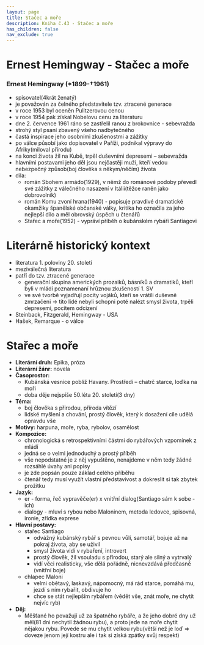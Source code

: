 ```yaml
---
layout: page
title: Stačec a moře
description: Kniha č.43 - Stačec a moře
has_children: false
nav_exclude: true
---
```

# Ernest Hemingway - Stačec a moře

### Ernest Hemingway (*1899-†1961)
- spisovatel(4krát ženatý)
- je považován za čelného představitele tzv. ztracené generace
- v roce 1953 byl oceněn Pulitzerovou cenou
- v roce 1954 pak získal Nobelovu cenu za literaturu
- dne 2. července 1961 ráno se zastřelil ranou z brokovnice - sebevražda
- strohý styl psaní zbavený všeho nadbytečného
- častá inspirace jeho osobními zkušenostmi a zážitky
- po válce působí jako dopisovatel v Paříži, podnikal výpravy do Afriky(miloval přírodu)
- na konci života žil na Kubě, trpěl duševními depresemi – sebevražda
- hlavními postavami jeho děl jsou nejčastěji muži, kteří vedou nebezpečný způsob(boj člověka s někym/něčím)
života
- díla:
    - román Sbohem armádo(1929), v němž do románové podoby převedl své zážitky z válečného nasazení v Itálii(těžce raněn jako dobrovolník)
    - román Komu zvoní hrana(1940) - popisuje pravdivé dramatické okamžiky španělské občanské války, kritika ho označila za jeho nejlepší dílo a měl obrovský úspěch u čtenářů
    - Stařec a moře(1952) - vypráví příběh o kubánském rybáři Santiagovi

# Literárně historický kontext
- literatura 1. poloviny 20. století
- meziválečná literatura
- patří do tzv. ztracené generace
    - generační skupina amerických prozaiků, básníků a dramatiků, kteří byli v mládí
    poznamenaní hrůznou zkušeností 1. SV
    - ve své tvorbě vyjadřují pocity vojáků, kteří se vrátili duševně zmrzačeni → tito
lidé nebyli schopni poté nalézt smysl života, trpěli depresemi, pocitem odcizení
- Steinback, Fitzgerald, Hemingway - USA
- Hašek, Remarque - o válce

# Stařec a moře
- **Literární druh:** Epika, próza
- **Literární žánr:** novela
- **Časoprostor:** 
    - Kubánská vesnice poblíž Havany. Prostředí – chatrč starce, loďka na moři
    - doba děje nejspíše 50.léta 20. století(3 dny)
- **Téma:** 
    - boj člověka s přirodou, příroda vítězí
    - lidské myšlení a chování, prostý člověk, který k dosažení cíle udělá opravdu vše
- **Motivy:** harpuna, moře, ryba, rybolov, osamělost 
- **Kompozice:**
    - chronologická s retrospektivními částmi do rybářových vzpomínek z mládí
    - jedná se o velmi jednoduchý a prostý příběh
    - vše nepodstatné je z něj vypuštěno, nenajdeme v něm tedy žádné rozsáhlé úvahy ani popisy
    - je zde popsán pouze základ celého příběhu
    - čtenář tedy musí využít vlastní představivost a dokreslit si tak zbytek prožitku
- **Jazyk:**
    - er - forma, řeč vypravěče(er) x vnitřní dialog(Santiago sám k sobe -ich)
    - dialogy - mluví s rybou nebo Maloninem, metoda ledovce, spisovná, ironie, zřídka exprese
- **Hlavní postavy:**
    - stařec Santiago
        - odvážný kubánský rybář s pevnou vůlí, samotář, bojuje až na pokraj života, aby se uživil
        - smysl života vidí v rybaření, introvert
        - prostý člověk, žil vsouladu s přírodou, starý ale silný a vytrvalý
        - vidí věci realisticky, vše dělá pořádně, nicnevzdává předčasně (vnitřní boje)
    - chlapec Maloni
        - velmi obětavý, laskavý, nápomocný, má rád starce, pomáhá mu, jezdí s ním rybařit, obdivuje ho
        - chce se stát nejlepším rybářem (vědět vše, znát moře, ne chytit nejvíc ryb)
- **Děj:**
    - Měšťané ho považují už za špatného rybáře, a že jeho dobré dny už měl(81 dni nechytil žádnou rybu), a proto jede na moře chytit nějakou rybu. Povede se mu chytit velkou rybu(větší než je loď => doveze jenom její kostru ale i tak si získá zpátky svůj respekt)